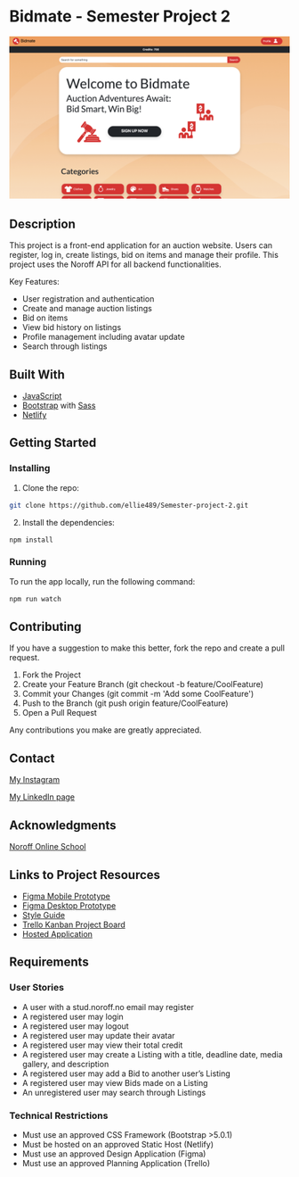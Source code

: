 # Bidmate - Semester Project 2
![image](https://github.com/ellie489/Semester-project-2/blob/35a6a3c10153968b4ca35e044afd3b590f002040/images/Skjermbilde%202024-06-04%20kl.%2010.50.45.png)

## Description

This project is a front-end application for an auction website. Users can register, log in, create listings, bid on items and manage their profile. This project uses the Noroff API for all backend functionalities.

Key Features:
- User registration and authentication
- Create and manage auction listings
- Bid on items
- View bid history on listings
- Profile management including avatar update
- Search through listings

## Built With

- [JavaScript](https://www.javascript.com/)
- [Bootstrap](https://getbootstrap.com) with [Sass](https://sass-lang.com/)
- [Netlify](https://www.netlify.com/) 

## Getting Started

### Installing

1. Clone the repo:

```bash
git clone https://github.com/ellie489/Semester-project-2.git
```

2. Install the dependencies:

```
npm install
```

### Running

To run the app locally, run the following command:

```bash
npm run watch
```

## Contributing

If you have a suggestion to make this better, fork the repo and create a pull request.

1. Fork the Project
2. Create your Feature Branch (git checkout -b feature/CoolFeature)
3. Commit your Changes (git commit -m 'Add some CoolFeature')
4. Push to the Branch (git push origin feature/CoolFeature)
5. Open a Pull Request

Any contributions you make are greatly appreciated.

## Contact

[My Instagram](https://www.instagram.com/elisabeth.h0pe/)

[My LinkedIn page](https://www.linkedin.com/in/elisabeth-hope-7103a2199/)


## Acknowledgments

[Noroff Online School](https://www.noroff.no/)

## Links to Project Resources
- [Figma Mobile Prototype](https://www.figma.com/proto/R4ZEdHob0sxs1FOMSMU9mM/Semester-Project-2-CA?page-id=4%3A912&node-id=5-49&viewport=491%2C305%2C0.16&t=NfdZy4VW4PmuwodS-1&scaling=scale-down&starting-point-node-id=5%3A49)
- [Figma Desktop Prototype](https://www.figma.com/proto/R4ZEdHob0sxs1FOMSMU9mM/Semester-Project-2-CA?page-id=92%3A2789&node-id=92-2798&viewport=581%2C519%2C0.09&t=9mIQXBobVK87neFh-1&scaling=min-zoom&starting-point-node-id=92%3A2798)
- [Style Guide](https://www.figma.com/proto/R4ZEdHob0sxs1FOMSMU9mM/Semester-Project-2-CA?page-id=165%3A26&node-id=165-45&viewport=456%2C1215%2C0.1&t=Ldlv7VDxkL2M0f66-1&scaling=min-zoom)
- [Trello Kanban Project Board](https://trello.com/b/qKo6Ebux)
- [Hosted Application](https://exquisite-entremet-c7e38e.netlify.app/)

## Requirements
### User Stories
- A user with a stud.noroff.no email may register
- A registered user may login
- A registered user may logout
- A registered user may update their avatar
- A registered user may view their total credit
- A registered user may create a Listing with a title, deadline date, media gallery, and description
- A registered user may add a Bid to another user’s Listing
- A registered user may view Bids made on a Listing
- An unregistered user may search through Listings

### Technical Restrictions
- Must use an approved CSS Framework (Bootstrap >5.0.1)
- Must be hosted on an approved Static Host (Netlify)
- Must use an approved Design Application (Figma)
- Must use an approved Planning Application (Trello)
